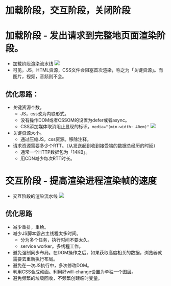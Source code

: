 #  加载阶段，交互阶段，关闭阶段

# 加载阶段 - 发出请求到完整地页面渲染阶段。
- 加载阶段渲染流水线
![](https://static001.geekbang.org/resource/image/5d/7b/5d8716586b5f4d719097dca881007a7b.jpg)
- 可见，JS，HTML资源，CSS文件会阻塞首次渲染，称之为「关键资源」。而图片，视频，音频则不会。

## 优化思路：
- 关键资源个数。
  - JS，css改为内联形式。
  - 没有操作DOM或者CSSOM的设置为defer或者async。
  - CSS添加媒体取消阻止显现的标识。`media="(min-width: 40em)"`
  ![](https://developers.google.com/web/fundamentals/performance/critical-rendering-path/images/nytimes-nocss-device.png?hl=zh-cn)
- 关键资源大小。
  - 通过压缩JS，css资源。移除注释。
- 请求资源需要多少个RTT。（从发送起到收到接受端的数据总经历的时延）
  - 通常一个HTTP数据包为「14KB」。
  - 用CDN减少每次RTT时长。

# 交互阶段 - 提高渲染进程渲染帧的速度
- 交互阶段的渲染流水线
![](https://static001.geekbang.org/resource/image/4a/0c/4a942e53f9358c9c4634c310335cc10c.png)

## 优化思路
- 减少重排，重绘。
- 减少JS脚本霸占主线程太多时间。
  - 分为多个任务，执行时间不要太久。
  - service worker。多线程工作。
- 避免强制同步布局。在DOM操作之后，如果获取高度相关的数据，浏览器就需要去重新执行布局。
- 避免在一次JS执行中，多次修改DOM。
- 利用CSS合成动画。利用好will-change设置为单独一个图层。
- 避免频繁的垃圾回收，不频繁创建临时变量。